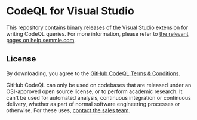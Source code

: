 # CodeQL for Visual Studio
This repository contains [binary releases](https://github.com/Semmle/visualstudio-codeql-binaries/releases) of the Visual Studio extension for writing CodeQL queries. For more information, please refer to [the relevant pages on help.semmle.com](https://help.semmle.com/ql-for-vs/Content/WebHelp/home-page.html).

## License
By downloading, you agree to the [GitHub CodeQL Terms & Conditions](https://securitylab.github.com/tools/codeql/license).

GitHub CodeQL can only be used on codebases that are released under an OSI-approved open source license, or to perform academic research. It can't be used for automated analysis, continuous integration or continuous delivery, whether as part of normal software engineering processes or otherwise. For these uses, [contact the sales team](https://enterprise.github.com/contact).
